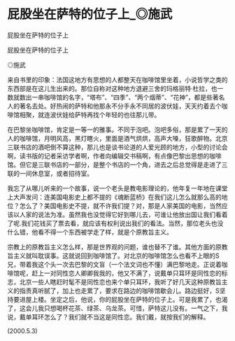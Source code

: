 # 屁股坐在萨特的位子上_◎施武

屁股坐在萨特的位子上

屁股坐在萨特的位子上

◎施武

来自书里的印象：法国这地方有思想的人都整天在咖啡馆里坐着，小说哲学之类的东西部是在这儿生出来的。那位自称对这种地方退避三舍的玛格丽特·杜拉，也一数就数出一串咖啡馆的名字，“塔布”、“四季”、“两个烟蒂”、“花神”，都是些著名人的著名去处。好热闹的萨特和他那永不分手永不同居的波伏娃，天天约着去个咖啡馆相聚，就连波伏娃给萨特再找个年轻的也往那儿带。

在巴黎坐咖啡馆，肯定是一等一的雅事。不同于泡吧。泡吧多俗，那是累了一天的人的咖啡馆，月明风高，黑灯瞎火，里面是酒气烘烘，高声大嗓，狂歌醉物。北京三联书店的酒吧倒不算这种，那儿也是谈书论道的人爱光顾的地方，小型的讨论会啊，读书版的记者采访学者啊，作者向编辑交书稿啊，有点像巴黎出思想的咖啡馆。但它是三联书店的一部分，是整个书店的一个角，进去之后总觉得是走进了三联的一间休息室，或者招待室。

我忘了从哪儿听来的一个故事，说一个老头是教电影理论的，他年复一年地在课堂上大声发问：连美国电影史上都不提的《魂断蓝桥》在我们这儿怎么就那么高的地位？怎么了？美国电影史不提，就不许我们提？对，那是人家美国的电影，当然应该以人家的说法为准。虽然我也没觉得它好到哪儿去，可谁让他放出国让我们看着了呢.我们花钱买了票去看，就应该有权利说出我们的看法。当然，那位老头也没什么错，他看不得一个东西被学走了样，就是个原教旨主义。

宗教上的原教旨主义怎么样，那是世界观的问题，谁也替不了谁。其他方面的原教旨主义就叫耽误事。这就说回到咖啡馆了。对北京的咖啡馆怎么也看不上眼的S兄，带着我这个头一次去巴黎的文盲（一个法文词也不懂）满巴黎地走。正说着咖啡馆呢，赶上一对同性恋人卿卿我我的，他又不满了，说戴单只耳环是同性恋的标志，北京一些人瞎赶时髦不是同性恋也来个单只耳环，我听了好几天这种原教旨主义的指责真听腻了，加上也走累了，要求在路边的咖啡馆歇会儿。路边挺好，S坚持要进屋上楼。坐定之后，他说，你的屁股坐在萨特的位子上。可是我累了，也渴了，这会儿我只想喝杯花茶、绿茶、乌龙茶。可惜，萨特这儿没有。一气之下，我说，戴单耳环怎么了？我们就不当这是同性恋。我们戴，就按我们的解释。

(2000.5.3)